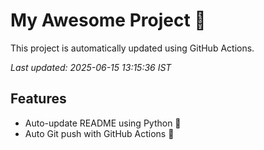 # My Awesome Project 🚀

This project is automatically updated using GitHub Actions.

_Last updated: 2025-06-15 13:15:36 IST_

## Features
- Auto-update README using Python 🐍
- Auto Git push with GitHub Actions 🤖
